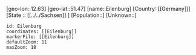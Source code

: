 ﻿---
location: [51.47,12.63]
mapzoom: [7,12] 
mapmarker: city 
type: City
tags:
- geo/City


SpocWebEntityId: 29998
isDeleted: false
confidential: public

---
[geo-lon::12.63]
[geo-lat::51.47]
[name::Eilenburg]
[Country::[[Germany]]]
[State :: [[../../Sachsen]] ]
[Population::]
[Unknown::]


```leaflet
id: Eilenburg
coordinates: [[Eilenburg]]
markerFile: [[Eilenburg]]
defaultZoom: 11 
maxZoom: 18
```
